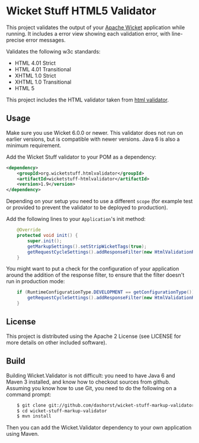 Wicket Stuff HTML5 Validator
============================

This project validates the output of your [Apache Wicket](http://wicket.apache.org)
application while running. It includes a error view showing each validation error,
with line-precise error messages.

Validates the following w3c standards:

 * HTML 4.01 Strict
 * HTML 4.01 Transitional
 * XHTML 1.0 Strict
 * XHTML 1.0 Transitional
 * HTML 5

This project includes the HTML validator taken from [html
validator](http://validator.nu).

Usage
-----

Make sure you use Wicket 6.0.0 or newer. This validator does not run on earlier versions, but is compatible with newer versions. Java 6 is also a minimum requirement.

Add the Wicket Stuff validator to your POM as a dependency:

```xml
<dependency>
    <groupId>org.wicketstuff.htmlvalidator</groupId>
    <artifactId>wicketstuff-htmlvalidator</artifactId>
    <version>1.9</version>
</dependency>
```

Depending on your setup you need to use a different `scope` (for example test
or provided to prevent the validator to be deployed to production).

Add the following lines to your `Application`'s init method:

```java
    @Override
    protected void init() {
        super.init();
        getMarkupSettings().setStripWicketTags(true);
        getRequestCycleSettings().addResponseFilter(new HtmlValidationResponseFilter());
    }
```

You might want to put a check for the configuration of your application 
around the addition of the response filter, to ensure that the filter doesn't run
in production mode:

```java
    if (RuntimeConfigurationType.DEVELOPMENT == getConfigurationType()) {
        getRequestCycleSettings().addResponseFilter(new HtmlValidationResponseFilter());
    }
```

License
-------

This project is distributed using the Apache 2 License (see LICENSE for more details
on other included software).

Build
-----

Building Wicket.Validator is not difficult: you need to have Java 6 and Maven 3 installed, 
and know how to checkout sources from github. Assuming you know how to use Git, you need 
to do the following on a command prompt:

```bash
    $ git clone git://github.com/dashorst/wicket-stuff-markup-validator.git
    $ cd wicket-stuff-markup-validator
    $ mvn install
```

Then you can add the Wicket.Validator dependency to your own application using Maven.

